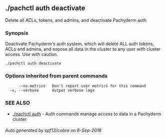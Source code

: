 ## ./pachctl auth deactivate

Delete all ACLs, tokens, and admins, and deactivate Pachyderm auth

### Synopsis


Deactivate Pachyderm's auth system, which will delete ALL auth tokens, ACLs and admins, and expose all data in the cluster to any user with cluster access. Use with caution.

```
./pachctl auth deactivate
```

### Options inherited from parent commands

```
      --no-metrics   Don't report user metrics for this command
  -v, --verbose      Output verbose logs
```

### SEE ALSO
* [./pachctl auth](./pachctl_auth.md)	 - Auth commands manage access to data in a Pachyderm cluster

###### Auto generated by spf13/cobra on 6-Sep-2018

